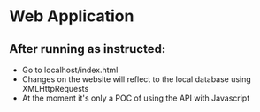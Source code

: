 # Web Application

## After running as instructed:
- Go to localhost/index.html
- Changes on the website will reflect to the local database using XMLHttpRequests
- At the moment it's only a POC of using the API with Javascript
